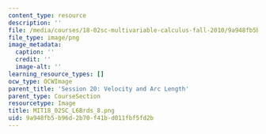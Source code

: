 ```yaml
---
content_type: resource
description: ''
file: /media/courses/18-02sc-multivariable-calculus-fall-2010/9a948fb5b96d2b70f41bd011fbf5fd2b_MIT18_02SC_L6Brds_8.png
file_type: image/png
image_metadata:
  caption: ''
  credit: ''
  image-alt: ''
learning_resource_types: []
ocw_type: OCWImage
parent_title: 'Session 20: Velocity and Arc Length'
parent_type: CourseSection
resourcetype: Image
title: MIT18_02SC_L6Brds_8.png
uid: 9a948fb5-b96d-2b70-f41b-d011fbf5fd2b
---
```

